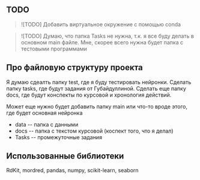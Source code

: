 
## TODO

> ![TODO]
> Добавить виртуальное окружение с помощью conda

> ![TODO]
> Думаю, что папка Tasks не нужна, т.к. я все буду делать в основном main файле.
> Мне, скорее всего нужна будет папка с тестовыми программами 


## Про файловую структуру проекта 

Я думаю сдеалть папку test, где я буду тестировать нейронки. 
Сделать папку tasks, где будут задания от Губайдуллиной. 
Сделать еще папку docs, где будут конспекты по курсовой и хронология действий.

Может еще нужно будет добавить папку main или что-то вроде этого, где будет основная нейронка

- data -- папка с данными 
- docs -- папка с текстом курсовой (коспект того, что я делал)
- Tasks -- промежуточные задания 




## Использованные библиотеки

RdKit, mordred, pandas, numpy, scikit-learn, seaborn


